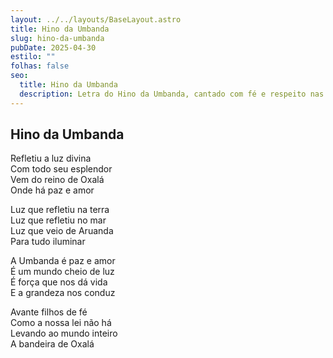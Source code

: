 ```yaml
---
layout: ../../layouts/BaseLayout.astro
title: Hino da Umbanda
slug: hino-da-umbanda
pubDate: 2025-04-30
estilo: ""
folhas: false
seo:
  title: Hino da Umbanda
  description: Letra do Hino da Umbanda, cantado com fé e respeito nas aberturas de gira.
---
```


## Hino da Umbanda

Refletiu a luz divina  
Com todo seu esplendor  
Vem do reino de Oxalá  
Onde há paz e amor  

Luz que refletiu na terra  
Luz que refletiu no mar  
Luz que veio de Aruanda  
Para tudo iluminar  

A Umbanda é paz e amor  
É um mundo cheio de luz  
É força que nos dá vida  
E a grandeza nos conduz  

Avante filhos de fé  
Como a nossa lei não há  
Levando ao mundo inteiro  
A bandeira de Oxalá  
